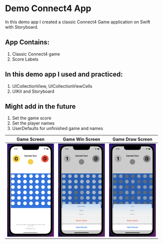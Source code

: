 # Demo Connect4 App
In this demo app I created a classic Connect4 Game application on Swift with Storyboard.

## App Contains:
1. Classic Connect4 game
2. Score Labels

## In this demo app I used and practiced:
1. UICollectionView, UICollectionViewCells
2. UIKit and Storyboard

## Might add in the future
1. Set the game score
2. Set the player names
3. UserDefaults for unfinished game and names


| Game Screen | Game Win Screen | Game Draw Screen |
| ----------- | --------------- | ---------------- |
| ![Game Screen](https://github.com/ekenozlu/DemoConnect4App/blob/main/game_screen.png "Game Screen") | ![Game Win Screen](https://github.com/ekenozlu/DemoConnect4App/blob/main/gamewin_screen.png "Game Win Screen") | ![Game Draw Screen](https://github.com/ekenozlu/DemoConnect4App/blob/main/gamedraw_screen.png "Timer Screen") |




